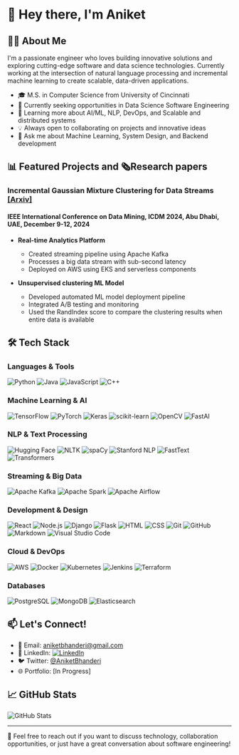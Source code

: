 <!--
Initializing the template using the Claude AI
-->
# 👋 Hey there, I'm Aniket 

## 👨‍💻 About Me

I'm a passionate engineer who loves building innovative solutions and exploring cutting-edge software and data science technologies. Currently working at the intersection of natural language processing and incremental machine learning to create scalable, data-driven applications.

- 🎓 M.S. in Computer Science from University of Cincinnati
- 💼 Currently seeking opportunities in Data Science Software Engineering
- 🌱 Learning more about AI/ML, NLP, DevOps, and Scalable and distributed systems
- 💡 Always open to collaborating on projects and innovative ideas
- 💬 Ask me about Machine Learning, System Design, and Backend development

## 📊 Featured Projects and 🗞️Research papers

### Incremental Gaussian Mixture Clustering for Data Streams     [[Arxiv]](https://arxiv.org/abs/2412.07217)
#### IEEE International Conference on Data Mining, ICDM 2024, Abu Dhabi, UAE, December 9-12, 2024
- **Real-time Analytics Platform**
  - Created streaming pipeline using Apache Kafka
  - Processes a big data stream with sub-second latency
  - Deployed on AWS using EKS and serverless components

- **Unsupervised clustering ML Model**
  - Developed automated ML model deployment pipeline
  - Integrated A/B testing and monitoring
  - Used the RandIndex score to compare the clustering results when entire data is available


## 🛠 Tech Stack

### Languages & Tools
![Python](https://img.shields.io/badge/-Python-05122A?style=flat&logo=python)
![Java](https://img.shields.io/badge/-Java-05122A?style=flat&logo=Java&logoColor=FFA518)
![JavaScript](https://img.shields.io/badge/-JavaScript-05122A?style=flat&logo=javascript)
![C++](https://img.shields.io/badge/-C++-05122A?style=flat&logo=C%2B%2B&logoColor=00599C)

### Machine Learning & AI
![TensorFlow](https://img.shields.io/badge/-TensorFlow-05122A?style=flat&logo=tensorflow)
![PyTorch](https://img.shields.io/badge/-PyTorch-05122A?style=flat&logo=pytorch)
![Keras](https://img.shields.io/badge/-Keras-05122A?style=flat&logo=keras)
![scikit-learn](https://img.shields.io/badge/-Scikit%20Learn-05122A?style=flat&logo=scikit-learn)
![OpenCV](https://img.shields.io/badge/-OpenCV-05122A?style=flat&logo=opencv)
![FastAI](https://img.shields.io/badge/-FastAI-05122A?style=flat&logo=fastai)


### NLP & Text Processing
![Hugging Face](https://img.shields.io/badge/-Hugging%20Face-05122A?style=flat&logo=huggingface)
![NLTK](https://img.shields.io/badge/-NLTK-05122A?style=flat&logo=nltk)
![spaCy](https://img.shields.io/badge/-spaCy-05122A?style=flat&logo=spacy)
![Stanford NLP](https://img.shields.io/badge/-Stanford%20NLP-05122A?style=flat&logo=stanford)
![FastText](https://img.shields.io/badge/-FastText-05122A?style=flat&logo=fasttext)
![Transformers](https://img.shields.io/badge/-Transformers-05122A?style=flat&logo=transformers)


### Streaming & Big Data
![Apache Kafka](https://img.shields.io/badge/-Apache%20Kafka-05122A?style=flat&logo=apache-kafka)
![Apache Spark](https://img.shields.io/badge/-Apache%20Spark-05122A?style=flat&logo=apache-spark)
![Apache Airflow](https://img.shields.io/badge/-Apache%20Airflow-05122A?style=flat&logo=apache-airflow)


### Development & Design
![React](https://img.shields.io/badge/-React-05122A?style=flat&logo=react)
![Node.js](https://img.shields.io/badge/-Node.js-05122A?style=flat&logo=node.js)
![Django](https://img.shields.io/badge/-Django-05122A?style=flat&logo=django&logoColor=092E20)
![Flask](https://img.shields.io/badge/-Flask-05122A?style=flat&logo=flask)
![HTML](https://img.shields.io/badge/-HTML-05122A?style=flat&logo=HTML5)
![CSS](https://img.shields.io/badge/-CSS-05122A?style=flat&logo=CSS3&logoColor=1572B6)
![Git](https://img.shields.io/badge/-Git-05122A?style=flat&logo=git)
![GitHub](https://img.shields.io/badge/-GitHub-05122A?style=flat&logo=github)
![Markdown](https://img.shields.io/badge/-Markdown-05122A?style=flat&logo=markdown)
![Visual Studio Code](https://img.shields.io/badge/-Visual%20Studio%20Code-05122A?style=flat&logo=visual-studio-code&logoColor=007ACC)


### Cloud & DevOps
![AWS](https://img.shields.io/badge/-AWS-05122A?style=flat&logo=amazon-aws)
![Docker](https://img.shields.io/badge/-Docker-05122A?style=flat&logo=docker)
![Kubernetes](https://img.shields.io/badge/-Kubernetes-05122A?style=flat&logo=kubernetes)
![Jenkins](https://img.shields.io/badge/-Jenkins-05122A?style=flat&logo=jenkins&logoColor=D24939)
![Terraform](https://img.shields.io/badge/-Terraform-05122A?style=flat&logo=terraform)

### Databases
![PostgreSQL](https://img.shields.io/badge/-PostgreSQL-05122A?style=flat&logo=postgresql)
![MongoDB](https://img.shields.io/badge/-MongoDB-05122A?style=flat&logo=mongodb)
![Elasticsearch](https://img.shields.io/badge/-Elasticsearch-05122A?style=flat&logo=elasticsearch)


## 📫 Let's Connect!

- 📧 Email: aniketbhanderi@gmail.com 
- 💼 LinkedIn: [![LinkedIn](https://img.shields.io/badge/linkedin-%230077B5.svg?style=for-the-badge&logo=linkedin&logoColor=white)](https://www.linkedin.com/in/aniketbhanderi/)
- 🐦 Twitter: [@AniketBhanderi](https://x.com/AniketBhanderi)
- 🌐 Portfolio: [In Progress]

## 📈 GitHub Stats

![GitHub Stats](https://github-readme-stats.vercel.app/api?username=aniketbhanderi&show_icons=true&theme=radical)

---

💬 Feel free to reach out if you want to discuss technology, collaboration opportunities, or just have a great conversation about software engineering!

